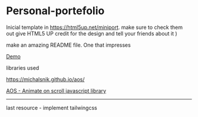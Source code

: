 # Personal-portefolio

Inicial template in https://html5up.net/miniport. make sure to check them out
give HTML5 UP credit for the design and tell your friends about it )

make an amazing README file. One that impresses

[Demo](https://tiagomonteiro0715.github.io/personal-portefolio/)

libraries used

https://michalsnik.github.io/aos/

[AOS - Animate on scroll javascript library](https://michalsnik.github.io/aos/
)

-----



last resource - implement tailwingcss
